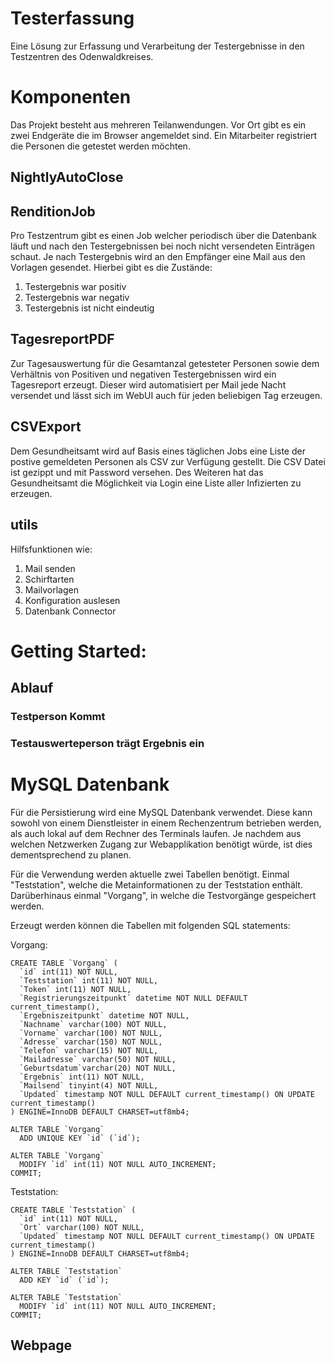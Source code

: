 # Testerfassung
Eine Lösung zur Erfassung und Verarbeitung der Testergebnisse in den Testzentren des Odenwaldkreises.



# Komponenten

Das Projekt besteht aus mehreren Teilanwendungen. Vor Ort gibt es ein zwei Endgeräte die im Browser angemeldet sind. Ein Mitarbeiter registriert die Personen die getestet werden möchten.

## NightlyAutoClose

## RenditionJob
Pro Testzentrum gibt es einen Job welcher periodisch über die Datenbank läuft und nach den Testergebnissen bei noch nicht versendeten Einträgen schaut.
Je nach Testergebnis wird an den Empfänger eine Mail aus den Vorlagen gesendet. Hierbei gibt es die Zustände:

1. Testergebnis war positiv
2. Testergebnis war negativ
3. Testergebnis ist nicht eindeutig


## TagesreportPDF
Zur Tagesauswertung für die Gesamtanzal getesteter Personen sowie dem Verhältnis von Positiven und negativen Testergebnissen wird ein Tagesreport erzeugt. Dieser wird automatisiert per Mail jede Nacht versendet und lässt sich im WebUI auch für jeden beliebigen Tag erzeugen.

## CSVExport
Dem Gesundheitsamt wird auf Basis eines täglichen Jobs eine Liste der postive gemeldeten Personen als CSV zur Verfügung gestellt. Die CSV Datei ist gezippt und mit Password versehen. Des Weiteren hat das Gesundheitsamt die Möglichkeit via Login eine Liste aller Infizierten zu erzeugen.

## utils
Hilfsfunktionen wie:

1. Mail senden
2. Schirftarten
3. Mailvorlagen
4. Konfiguration auslesen
5. Datenbank Connector

# Getting Started:


## Ablauf

### Testperson Kommt

### Testauswerteperson trägt Ergebnis ein


# MySQL Datenbank

Für die Persistierung wird eine MySQL Datenbank verwendet. Diese kann sowohl von einem Dienstleister in einem Rechenzentrum betrieben werden, als auch lokal auf dem Rechner des Terminals laufen. Je nachdem aus welchen Netzwerken Zugang zur Webapplikation benötigt würde, ist dies dementsprechend zu planen.

Für die Verwendung werden aktuelle zwei Tabellen benötigt.
Einmal "Teststation", welche die Metainformationen zu der Teststation enthält.
Darüberhinaus einmal "Vorgang", in welche die Testvorgänge gespeichert werden.

Erzeugt werden können die Tabellen mit folgenden SQL statements:

Vorgang:
```mysql
CREATE TABLE `Vorgang` (
  `id` int(11) NOT NULL,
  `Teststation` int(11) NOT NULL,
  `Token` int(11) NOT NULL,
  `Registrierungszeitpunkt` datetime NOT NULL DEFAULT current_timestamp(),
  `Ergebniszeitpunkt` datetime NOT NULL,
  `Nachname` varchar(100) NOT NULL,
  `Vorname` varchar(100) NOT NULL,
  `Adresse` varchar(150) NOT NULL,
  `Telefon` varchar(15) NOT NULL,
  `Mailadresse` varchar(50) NOT NULL,
  `Geburtsdatum`varchar(20) NOT NULL,
  `Ergebnis` int(11) NOT NULL,
  `Mailsend` tinyint(4) NOT NULL,
  `Updated` timestamp NOT NULL DEFAULT current_timestamp() ON UPDATE current_timestamp()
) ENGINE=InnoDB DEFAULT CHARSET=utf8mb4;

ALTER TABLE `Vorgang`
  ADD UNIQUE KEY `id` (`id`);

ALTER TABLE `Vorgang`
  MODIFY `id` int(11) NOT NULL AUTO_INCREMENT;
COMMIT;
```

Teststation:
```mysql
CREATE TABLE `Teststation` (
  `id` int(11) NOT NULL,
  `Ort` varchar(100) NOT NULL,
  `Updated` timestamp NOT NULL DEFAULT current_timestamp() ON UPDATE current_timestamp()
) ENGINE=InnoDB DEFAULT CHARSET=utf8mb4;

ALTER TABLE `Teststation`
  ADD KEY `id` (`id`);

ALTER TABLE `Teststation`
  MODIFY `id` int(11) NOT NULL AUTO_INCREMENT;
COMMIT;
```

## Webpage
